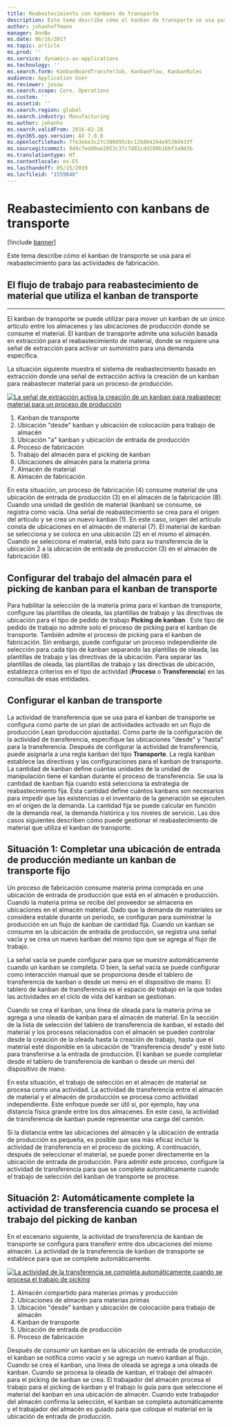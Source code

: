 ```yaml
---
title: Reabastecimiento con kanbans de transporte
description: Este tema describe cómo el kanban de transporte se usa para el reabastecimiento para las actividades de fabricación.
author: johanhoffmann
manager: AnnBe
ms.date: 06/16/2017
ms.topic: article
ms.prod: ''
ms.service: dynamics-ax-applications
ms.technology: ''
ms.search.form: KanbanBoardTransferJob, KanbanFlow, KanbanRules
audience: Application User
ms.reviewer: josaw
ms.search.scope: Core, Operations
ms.custom: ''
ms.assetid: ''
ms.search.region: global
ms.search.industry: Manufacturing
ms.author: johanho
ms.search.validFrom: 2016-02-28
ms.dyn365.ops.version: AX 7.0.0
ms.openlocfilehash: 7fe3ebe3c27c380d95cbc12b864264e9538d433f
ms.sourcegitcommit: 9d4c7edd0ae2053c37c7d81cdd180b16bf3a9d3b
ms.translationtype: HT
ms.contentlocale: es-ES
ms.lasthandoff: 05/15/2019
ms.locfileid: "1559840"
---
```

# <a name="replenishment-with-withdrawal-kanbans"></a>Reabastecimiento con kanbans de transporte

[!include [banner](../includes/banner.md)]

Este tema describe cómo el kanban de transporte se usa para el reabastecimiento para las actividades de fabricación.

## <a name="workflow-for-material-replenishment-that-uses-the-withdrawal-kanban"></a>El flujo de trabajo para reabastecimiento de material que utiliza el kanban de transporte
-------------------------------------------------------------------

El kanban de transporte se puede utilizar para mover un kanban de un único artículo entre los almacenes y las ubicaciones de producción donde se consume el material. El kanban de transporte admite una solución basada en extracción para el reabastecimiento de material, donde se requiere una señal de extracción para activar un suministro para una demanda específica. 

La situación siguiente muestra el sistema de reabastecimiento basado en extracción donde una señal de extracción activa la creación de un kanban para reabastecer material para un proceso de producción. 

[![La señal de extracción activa la creación de un kanban para reabastecer material para un proceso de producción](./media/material-replenishment-with-withdrawal-kanban.png)](./media/material-replenishment-with-withdrawal-kanban.png)

1.  Kanban de transporte
2.  Ubicación "desde" kanban y ubicación de colocación para trabajo de almacén
3.  Ubicación "a" kanban y ubicación de entrada de producción
4.  Proceso de fabricación
5.  Trabajo del almacén para el picking de kanban
6.  Ubicaciones de almacén para la materia prima
7.  Almacén de material
8.  Almacén de fabricación

En esta situación, un proceso de fabricación (4) consume material de una ubicación de entrada de producción (3) en el almacén de la fabricación (8). Cuando una unidad de gestión de material (kanban) se consume, se registra como vacía. Una señal de reabastecimiento se crea para el origen del artículo y se crea un nuevo kanban (1). En este caso, origen del artículo consta de ubicaciones en el almacén de material (7). El material de kanban se selecciona y se coloca en una ubicación (2) en el mismo el almacén. Cuando se selecciona el material, está listo para su transferencia de la ubicación 2 a la ubicación de entrada de producción (3) en el almacén de fabricación (8).

## <a name="configure-warehouse-work-for-kanban-picking-for-the-withdrawal-kanban"></a>Configurar del trabajo del almacén para el picking de kanban para el kanban de transporte

Para habilitar la selección de la materia prima para el kanban de transporte, configure las plantillas de oleada, las plantillas de trabajo y las directivas de ubicación para el tipo de pedido de trabajo **Picking de kanban** . Este tipo de pedido de trabajo no admite solo el proceso de picking para el kanban de transporte. También admite el proceso de picking para el kanban de fabricación. Sin embargo, puede configurar un proceso independiente de selección para cada tipo de kanban separando las plantillas de oleada, las plantillas de trabajo y las directivas de la ubicación. Para separar las plantillas de oleada, las plantillas de trabajo y las directivas de ubicación, establezca criterios en el tipo de actividad (**Proceso** o **Transferencia**) en las consultas de esas entidades.

## <a name="configure-the-withdrawal-kanban"></a>Configurar el kanban de transporte

La actividad de transferencia que se usa para el kanban de transporte se configura como parte de un plan de actividades activado en un flujo de producción Lean (producción ajustada). Como parte de la configuración de la actividad de transferencia, especifique las ubicaciones "desde" y "hasta" para la transferencia. Después de configurar la actividad de transferencia, puede asignarla a una regla kanban del tipo **Transporte**. La regla kanban establece las directivas y las configuraciones para el kanban de transporte. La cantidad de kanban define cuántas unidades de la unidad de manipulación tiene el kanban durante el proceso de transferencia. Se usa la cantidad de kanban fija cuando está selecciona la estrategia de reabastecimiento fija. Esta cantidad define cuántos kanbans son necesarios para impedir que las existencias o el inventario de la generación se ejecuten en el origen de la demanda. La cantidad fija se puede calcular en función de la demanda real, la demanda histórica y los niveles de servicio. Las dos casos siguientes describen cómo puede gestionar el reabastecimiento de material que utiliza el kanban de transporte.

## <a name="scenario-1-replenish-a-production-input-location-by-using-a-fixed-withdrawal-kanban"></a>Situación 1: Completar una ubicación de entrada de producción mediante un kanban de transporte fijo

Un proceso de fabricación consume materia prima comprada en una ubicación de entrada de producción que está en el almacén e producción. Cuando la materia prima se recibe del proveedor se almacena en ubicaciones en el almacén material. Dado que la demanda de materiales se considera estable durante un período, se configuran para suministrar la producción en un flujo de kanban de cantidad fija. Cuando un kanban se consume en la ubicación de entrada de producción, se registra una señal vacía y se crea un nuevo kanban del mismo tipo que se agrega al flujo de trabajo. 

La señal vacía se puede configurar para que se muestre automáticamente cuando un kanban se completa. O bien, la señal vacía se puede configurar como interacción manual que se proporciona desde el tablero de transferencia de kanban o desde un menú en el dispositivo de mano. El tablero de kanban de transferencia es el espacio de trabajo en la que todas las actividades en el ciclo de vida del kanban se gestionan. 

Cuando se crea el kanban, una línea de oleada para la materia prima se agrega a una oleada de kanban para el almacén de material. En la sección de la lista de selección del tablero de transferencia de kanban, el estado del material y los procesos relacionados con el almacén se pueden controlar desde la creación de la oleada hasta la creación de trabajo, hasta que el material esté disponible en la ubicación de “transferencia desde” y esté listo para transferirse a la entrada de producción. El kanban se puede completar desde el tablero de transferencia de kanban o desde un menú del dispositivo de mano. 

En esta situación, el trabajo de selección en el almacén de material se procesa como una actividad. La actividad de transferencia entre el almacén de material y el almacén de producción se procesa como actividad independiente. Este enfoque puede ser útil si, por ejemplo, hay una distancia física grande entre los dos almacenes. En este caso, la actividad de transferencia de kanban puede representar una carga del camión. 

Si la distancia entre las ubicaciones del almacén y la ubicación de entrada de producción es pequeña, es posible que sea más eficaz incluir la actividad de transferencia en el proceso de picking. A continuación, después de seleccionar el material, se puede poner directamente en la ubicación de entrada de producción. Para admitir este proceso, configure la actividad de transferencia para que se complete automáticamente cuando el trabajo de selección del kanban de transporte se procese.

## <a name="scenario-2-automatically-complete-the-transfer-activity-when-kanban-picking-work-is-processed"></a>Situación 2: Automáticamente complete la actividad de transferencia cuando se procesa el trabajo del picking de kanban

En el escenario siguiente, la actividad de transferencia de kanban de transporte se configura para transferir entre dos ubicaciones del mismo almacén. La actividad de la transferencia de kanban de transporte se establece para que se complete automáticamente. 

[![La actividad de la transferencia se completa automáticamente cuando se procesa el trabajo de picking](./media/transfer-activities-when-processing-kanban-picking.png)](./media/transfer-activities-when-processing-kanban-picking.png)

1.  Almacén compartido para materias primas y producción
2.  Ubicaciones de almacén para materias primas
3.  Ubicación "desde" kanban y ubicación de colocación para trabajo de almacén
4.  Kanban de transporte
5.  Ubicación de entrada de producción
6.  Proceso de fabricación

Después de consumir un kanban en la ubicación de entrada de producción, el kanban se notifica como vacío y se agrega un nuevo kanban al flujo. Cuando se crea el kanban, una línea de oleada se agrega a una oleada de kanban. Cuando se procesa la oleada de kanban, el trabajo del almacén para el picking de kanban se crea. El trabajador del almacén procesa el trabajo para el picking de kanban y el trabajo lo guía para que seleccione el material del kanban en una ubicación de almacén. Cuando este trabajador del almacén confirma la selección, el kanban se completa automáticamente y el trabajador del almacén es guiado para que coloque el material en la ubicación de entrada de producción.

